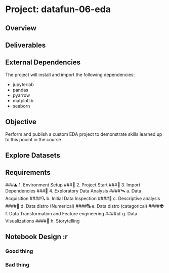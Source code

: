 # Project: datafun-06-eda

## Overview

## Deliverables 


## External Dependencies
The project will install and import the following dependencies:
* jupyterlab
* pandas
* pyarrow
* matplotlib
* seaborn

## Objective
Perform and publish a custom EDA project to demonstrate skills learned up to this pooint in the course

## Explore Datasets


## Requirements

###⛰️ 1. Environment Setup 
###🐎 2. Project Start 
###🐤 3. Import Dependencies 
###🔬 4. Exploratory Data Analysis 
####🛰️ a. Data Acquisition 
####🔍 b. Initial Data Inspection
####🎨 c. Descriptive analysis
####🧮 d. Data distro (Numerical)
####🔠 e. Data distro (catagorical)
####👽 f. Data Transformation and Feature engineering
####📊 g. Data Visualizations
####📖 h. Storytelling

## Notebook Design :r

### Good thing

### Bad thing
